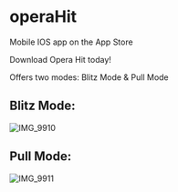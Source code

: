 # operaHit
Mobile IOS app on the App Store


Download Opera Hit today!

Offers two modes: Blitz Mode & Pull Mode

## Blitz Mode:

![IMG_9910](https://user-images.githubusercontent.com/90582033/215292388-e31b2e3d-de50-471f-92fe-7494de3fec54.jpeg)


## Pull Mode:

![IMG_9911](https://user-images.githubusercontent.com/90582033/215292396-9ab4006c-17d6-44cc-8066-48c3e9e990da.jpeg)
